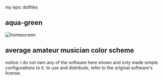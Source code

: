 my epic dotfiles
## aqua-green
![homescreen](https://github.com/user-attachments/assets/01e6b239-41a9-443e-98b8-f0c2165c1d7d)

## average amateur musician color scheme


notice:
i do not own any of the software here shown and only made simple configurations to it. to use and distribute, refer to the original software's license.
